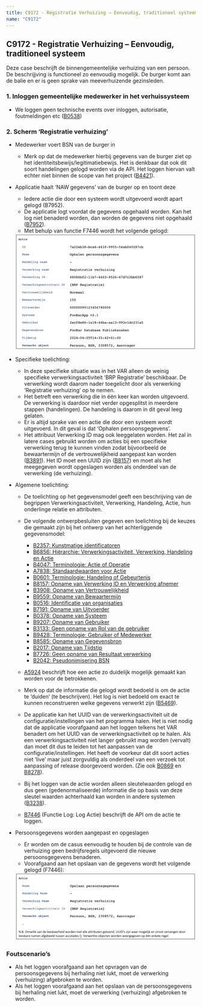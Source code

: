 ```yaml
---
title: C9172 - Registratie Verhuizing – Eenvoudig, traditioneel systeem
name: "C9172"
---
```


## C9172 - Registratie Verhuizing – Eenvoudig, traditioneel systeem
Deze case beschrijft de binnengemeentelijke verhuizing van een persoon. De beschrijjving is functioneel zo eenvoudig mogelijk. De burger komt aan de balie en er is  geen sprake van meeverhuizende gezinsleden.

### 1. Inloggen gemeentelijke medewerker in het verhuissysteem
-	We loggen geen technische events over inloggen, autorisatie, foutmeldingen etc ([B0538](./0538.md))
### 2. Scherm ‘Registratie verhuizing’
-	Medewerker voert BSN van de burger in
    - Merk op dat de medewerker hierbij gegevens van de burger ziet op het identiteitsbewijs/legitimatiebewijs. Het is denkbaar dat ook dit soort handelingen gelogd worden via de API. Het loggen hiervan valt echter niet binnen de scope van het project ([B4421](./4421.md)).
- Applicatie haalt ‘NAW gegevens’ van de burger op en toont deze
    - Iedere actie die door een systeem wordt uitgevoerd wordt apart gelogd (B7952). 
    - De applicatie logt voordat de gegevens opgehaald worden. Kan het log niet benaderd worden, dan worden de gegevens niet opgehaald ([B7952](/.7952.md)).
    - Met behulp van functie F7446 wordt het volgende gelogd:
    
    <img src="./_assets/9172_1.png" alt="" width="700"/>

- Specifieke toelichting:
    - In deze specifieke situatie was in het VAR alleen de weinig specifieke verwerkingsactiviteit ‘BRP Registratie’ beschikbaar. De verwerking wordt daarom nader toegelicht door als verwerking ‘Registratie verhuizing’ op te nemen.
    - Het betreft een verwerking die in één keer kan worden uitgevoerd. De verwerking is daardoor niet verder opgesplitst in meerdere stappen (handelingen). De handeling is daarom in dit geval leeg gelaten.
    - Er is altijd sprake van een actie die door een systeem wordt uitgevoerd. In dit geval is dat ‘Ophalen persoonsgegevens’.
    - Het attribuut Verwerking ID mag ook leeggelaten worden. Het zal in latere cases gebruikt worden om acties bij een specifieke verwerking terug te kunnen vinden zodat bijvoorbeeld de bewaartermijn of de vertrouwelijkheid aangepast kan worden ([B3891](./3891.md)). Het ID moet een UUID zijn ([B8157](./8157.md)) en moet als het meegegeven wordt opgeslagen worden als onderdeel van de verwerking (de verhuizing).
- Algemene toelichting:
    - De toelichting op het gegevensmodel geeft een beschrijving van de begrippen Verwerkingsactiviteit, Verwerking, Handeling, Actie, hun onderlinge relatie en attributen.

    - De volgende ontwerpbesluiten gegeven een toelichting bij de keuzes die gemaakt zijn bij het ontwerp van het achterliggende gegevensmodel:
        - [B2357: Kunstmatige identificatoren](./2357.md)
        - [B6856: Hiërarchie: Verwerkingsactiviteit, Verwerking, Handeling en Actie](./6856.md)
        - [B4047: Terminologie: Actie of Operatie](./4047.md)
        - [A7838: Standaardwaarden voor Actie](./7838.md)
        - [B0601: Terminologie: Handeling of Gebeurtenis](./0601.md)
        - [B8157: Opname van Verwerking ID en Verwerking afnemer](./8157.md)
        - [B3908: Opname van Vertrouwelijkheid](./3908.md)
        - [B9559: Opname van Bewaartermijn](./9559.md)
        - [B0516: Identificatie van organisaties](./0516.md)
        - [B7191: Opname van Uitvoerder](./7191.md)
        - [B0378: Opname van Systeem](./0378.md)
        - [B9207: Opname van Gebruiker](./9207.md)
        - [B3133: Geen opname van Rol van de gebruiker](./3133.md)
        - [B9428: Terminologie: Gebruiker of Medewerker](./9428.md)
        - [B8585: Opname van Gegevensbron](./8585.md)
        - [B2017: Opname van Tijdstip](./2017.md)
        - [B7726: Geen opname van Resultaat verwerking](./7726.md)
        - [B2042: Pseudonimisering BSN](./2042.md)
    - [A5924](./5924.md) beschrijft hoe een actie zo duidelijk mogelijk gemaakt kan worden voor de betrokkenen.
    - Merk op dat de informatie die gelogd wordt bedoeld is om de actie te ‘duiden’ (te beschrijven). Het log is niet bedoeld om exact te kunnen reconstrueren welke gegevens verwerkt zijn ([B5469](./5469.md)).
    - De applicatie kan het UUID van de verwerkingsactiviteit uit de configuratie/instellingen van het programma halen. Het is niet nodig dat de applicatie voorafgaand aan het loggen telkens het VAR benadert om het UUID van de verwerkingsactiviteit op te halen. Als een verwerkingsactiviteit niet langer gebruikt mag worden (vervalt) dan moet dit dus te leiden tot het aanpassen van de configuratie/instellingen. Het heeft de voorkeur dat dit soort acties niet ‘live’ maar juist zorgvuldig als onderdeel van een verzoek tot aanpassing of release doorgevoerd worden. (Zie ook [B0869](./0869.md) en [B8278](./8278.md)).
    - Bij het loggen van de actie worden alleen sleutelwaarden gelogd en dus geen (gedenormaliseerde) informatie die op basis van deze sleutel waarden achterhaald kan worden in andere systemen ([B3238](./3238.md)).
    - [B7446](./7446.md) (Functie Log: Log Actie) beschrijft de API om de actie te loggen.

- Persoonsgegevens worden aangepast en opgeslagen
    - Er worden om de casus eenvoudig te houden bij de controle van de verhuizing geen bedrijfsregels uitgevoerd die nieuwe persoonsgegevens benaderen.
    - Voorafgaand aan het opslaan van de gegevens wordt het volgende gelogd (F7446):
    
    <img src="./_assets/9172_2.png" alt="" width="700"/>

### Foutscenario’s
- Als het loggen voorafgaand aan het opvragen van de persoonsgegevens bij herhaling niet lukt, moet de verwerking (verhuizing) afgebroken te worden.
- Als het loggen voorafgaand aan het opslaan van de persoonsgegevens bij herhaling niet lukt, moet de verwerking (verhuizing) afgebroken te worden.
